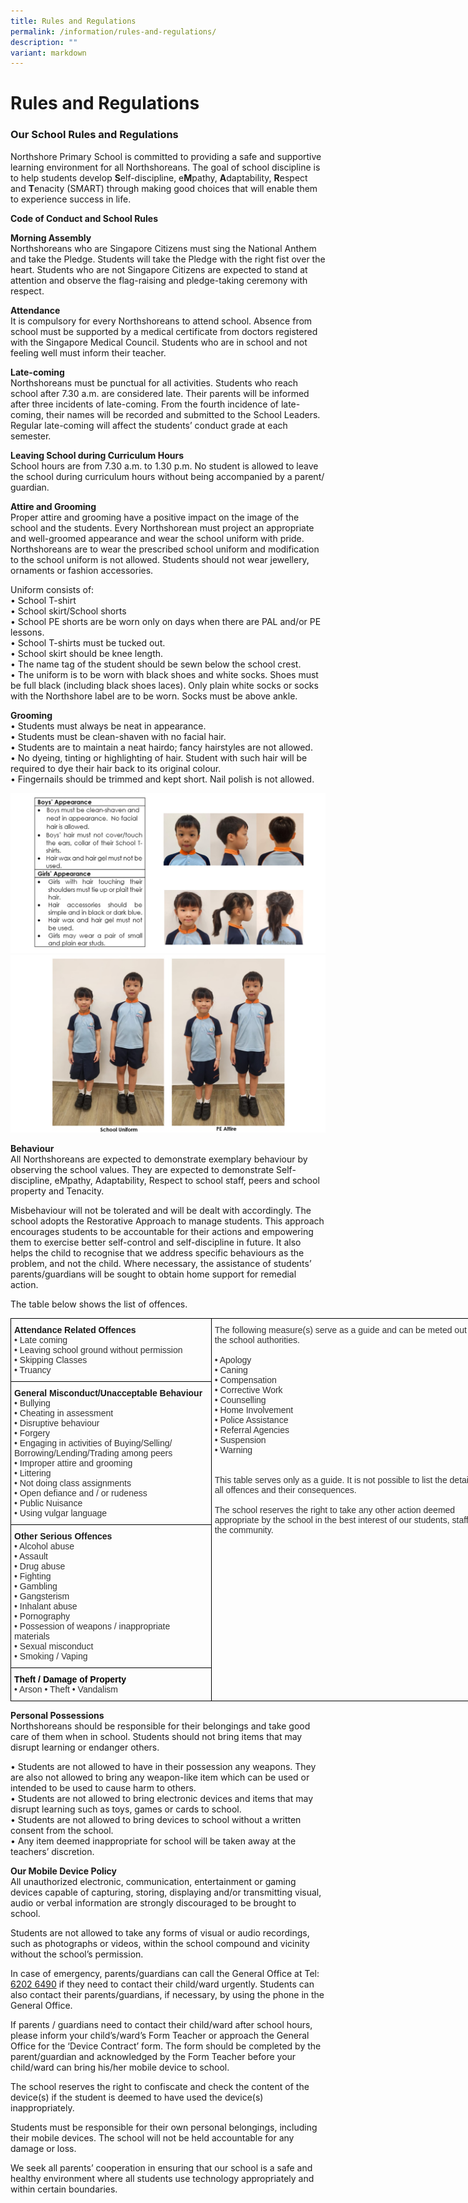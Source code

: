 ```yaml
---
title: Rules and Regulations
permalink: /information/rules-and-regulations/
description: ""
variant: markdown
---
```

<h1><strong>Rules and Regulations</strong></h1>
<h3>Our School Rules and Regulations</h3>
<p>Northshore Primary School is committed to providing a safe and supportive
learning environment for all Northshoreans. The goal of school discipline
is to help students develop <strong>S</strong>elf-discipline, e<strong>M</strong>pathy, <strong>A</strong>daptability, <strong>R</strong>espect
and <strong>T</strong>enacity (SMART) through making good choices that will
enable them to experience success in life.</p>
<p><strong>Code of Conduct and School Rules</strong>
</p>
<p><strong>Morning Assembly</strong>
<br>Northshoreans who are Singapore Citizens must sing the National Anthem
and take the Pledge. Students will take the Pledge with the right fist
over the heart. Students who are not Singapore Citizens are expected to
stand at attention and observe the flag-raising and pledge-taking ceremony
with respect.</p>
<p><strong>Attendance</strong>
<br>It is compulsory for every Northshoreans to attend school. Absence from
school must be supported by a medical certificate from doctors registered
with the Singapore Medical Council. Students who are in school and not
feeling well must inform their teacher.</p>
<p><strong>Late-coming</strong>
<br>Northshoreans must be punctual for all activities. Students who reach
school after 7.30 a.m. are considered late. Their parents will be informed
after three incidents of late-coming. From the fourth incidence of late-coming,
their names will be recorded and submitted to the School Leaders. Regular
late-coming will affect the students’ conduct grade at each semester.</p>
<p><strong>Leaving School during Curriculum Hours</strong>
<br>School hours are from 7.30 a.m. to 1.30 p.m. No student is allowed to
leave the school during curriculum hours without being accompanied by a
parent/ guardian.</p>
<p><strong>Attire and Grooming</strong>
<br>Proper attire and grooming have a positive impact on the image of the
school and the students. Every Northshorean must project an appropriate
and well-groomed appearance and wear the school uniform with pride.
<br>Northshoreans are to wear the prescribed school uniform and modification
to the school uniform is not allowed. Students should not wear jewellery,
ornaments or fashion accessories.</p>
<p>Uniform consists of:
<br>• School T-shirt
<br>• School skirt/School shorts
<br>• School PE shorts are be worn only on days when there are PAL and/or
PE lessons.
<br>• School T-shirts must be tucked out.
<br>• School skirt should be knee length.
<br>• The name tag of the student should be sewn below the school crest.
<br>• The uniform is to be worn with black shoes and white socks. Shoes must
be full black (including black shoes laces). Only plain white socks or
socks with the Northshore label are to be worn. Socks must be above ankle.</p>
<p><strong>Grooming</strong>
<br>• Students must always be neat in appearance.
<br>• Students must be clean-shaven with no facial hair.
<br>• Students are to maintain a neat hairdo; fancy hairstyles are not allowed.
<br>• No dyeing, tinting or highlighting of hair. Student with such hair will
be required to dye their hair back to its original colour.
<br>• Fingernails should be trimmed and kept short. Nail polish is not allowed.</p>

![](/images/Rule_Pic02.jpg)
![](/images/Rule_Pic03.jpg)

<p><strong>Behaviour</strong>
<br>All Northshoreans are expected to demonstrate exemplary behaviour by observing
the school values. They are expected to demonstrate Self-discipline, eMpathy,
Adaptability, Respect to school staff, peers and school property and Tenacity.</p>
<p>Misbehaviour will not be tolerated and will be dealt with accordingly.
The school adopts the Restorative Approach to manage students. This approach
encourages students to be accountable for their actions and empowering
them to exercise better self-control and self-discipline in future. It
also helps the child to recognise that we address specific behaviours as
the problem, and not the child. Where necessary, the assistance of students’
parents/guardians will be sought to obtain home support for remedial action.</p>

The table below shows the list of offences.
<table class="tg" style="border-collapse:collapse;border-spacing:0;table-layout: fixed; width: 776px"><colgroup><col style="width: 321px"><col style="width: 455px"></colgroup>
<thead>
<tr><td style="border-color:black;border-style:solid;border-width:1px;font-family:Arial, sans-serif;font-size:14px;overflow:hidden;padding:10px 5px;text-align:left;vertical-align:top;word-break:normal"><span style="font-weight:bold;font-style:inherit">Attendance Related Offences</span><br><span style="color:#323232">• Late coming</span><br><span style="color:#323232">• Leaving school ground without permission</span><br><span style="color:#323232">• Skipping Classes</span><br><span style="color:#323232">• Truancy</span><br></td>
<td rowspan="4" style="border-color:black;border-style:solid;border-width:1px;font-family:Arial, sans-serif;font-size:14px;overflow:hidden;padding:10px 5px;text-align:left;vertical-align:top;word-break:normal"><span style="color:#323232">The following measure(s) serve as a guide and can be meted out by the school authorities.</span><br><br><span style="color:#323232">• Apology</span><br><span style="color:#323232">• Caning</span><br><span style="color:#323232">• Compensation</span><br><span style="color:#323232">• Corrective Work</span><br><span style="color:#323232">• Counselling</span><br><span style="color:#323232">• Home Involvement</span><br><span style="color:#323232">• Police Assistance</span><br><span style="color:#323232">• Referral Agencies</span><br><span style="color:#323232">• Suspension</span><br><span style="color:#323232">• Warning</span><br><br><br><span style="color:#323232">This table serves only as a guide. It is not possible to list the details of all offences and their consequences.</span><br><br><span style="color:#323232">The school reserves the right to take any other action deemed appropriate by the school in the best interest of our students, staff and the community.</span><br><br></td>
</tr>
<tr>
<td style="border-color:black;border-style:solid;border-width:1px;font-family:Arial, sans-serif;font-size:14px;overflow:hidden;padding:10px 5px;text-align:left;vertical-align:top;word-break:normal"><span style="font-weight:bold;font-style:inherit">General Misconduct/Unacceptable Behaviour</span><br><span style="color:#323232">• Bullying</span><br><span style="color:#323232">• Cheating in assessment</span><br><span style="color:#323232">• Disruptive behaviour</span><br><span style="color:#323232">• Forgery</span><br><span style="color:#323232">• Engaging in activities of Buying/Selling/</span><br><span style="color:#323232">Borrowing/Lending/Trading among peers</span><br><span style="color:#323232">• Improper attire and grooming</span><br><span style="color:#323232">• Littering</span><br><span style="color:#323232">• Not doing class assignments</span><br><span style="color:#323232">• Open defiance and / or rudeness</span><br><span style="color:#323232">• Public Nuisance</span><br><span style="color:#323232">• Using vulgar language</span><br></td>
</tr>
<tr><td style="border-color:black;border-style:solid;border-width:1px;font-family:Arial, sans-serif;font-size:14px;overflow:hidden;padding:10px 5px;text-align:left;vertical-align:top;word-break:normal"><span style="font-weight:bold;font-style:inherit">Other Serious Offences</span><br><span style="color:#323232">• Alcohol abuse</span><br><span style="color:#323232">• Assault</span><br><span style="color:#323232">• Drug abuse</span><br><span style="color:#323232">• Fighting</span><br><span style="color:#323232">• Gambling</span><br><span style="color:#323232">• Gangsterism</span><br><span style="color:#323232">• Inhalant abuse</span><br><span style="color:#323232">• Pornography</span><br><span style="color:#323232">• Possession of weapons / inappropriate materials</span><br><span style="color:#323232">• Sexual misconduct</span><br><span style="color:#323232">• Smoking / Vaping</span><br></td></tr>
<tr><td style="border-color:black;border-style:solid;border-width:1px;font-family:Arial, sans-serif;font-size:14px;overflow:hidden;padding:10px 5px;text-align:left;vertical-align:top;word-break:normal"><span style="font-weight:bold;font-style:inherit;color:black">Theft / Damage of Property</span><br><span style="color:#323232">• Arson • Theft • Vandalism</span></td></tr></thead></table>

<p><strong>Personal Possessions</strong>
<br>Northshoreans should be responsible for their belongings and take good
care of them when in school. Students should not bring items that may disrupt
learning or endanger others.</p>
<p>• Students are not allowed to have in their possession any weapons. They
are also not allowed to bring any weapon-like item which can be used or
intended to be used to cause harm to others.
<br>• Students are not allowed to bring electronic devices and items that
may disrupt learning such as toys, games or cards to school.
<br>• Students are not allowed to bring devices to school without a written
consent from the school.
<br>• Any item deemed inappropriate for school will be taken away at the teachers’
discretion.</p>
<p><strong>Our Mobile Device Policy</strong>
<br>All unauthorized electronic, communication, entertainment or gaming devices
capable of capturing, storing, displaying and/or transmitting visual, audio
or verbal information are strongly discouraged to be brought to school.</p>
<p>Students are not allowed to take any forms of visual or audio recordings,
such as photographs or videos, within the school compound and vicinity
without the school’s permission.</p>
<p>In case of emergency, parents/guardians can call the General Office at
Tel: <ins>6202 6490</ins> if they need to contact their child/ward urgently. Students
can also contact their parents/guardians, if necessary, by using the phone
in the General Office.</p>
<p>If parents / guardians need to contact their child/ward after school hours,
please inform your child’s/ward’s Form Teacher or approach the General
Office for the ‘Device Contract’ form. The form should be completed by
the parent/guardian and acknowledged by the Form Teacher before your child/ward
can bring his/her mobile device to school.</p>
<p>The school reserves the right to confiscate and check the content of the
device(s) if the student is deemed to have used the device(s) inappropriately.</p>
<p>Students must be responsible for their own personal belongings, including
their mobile devices. The school will not be held accountable for any damage
or loss.</p>
<p>We seek all parents’ cooperation in ensuring that our school is a safe
and healthy environment where all students use technology appropriately
and within certain boundaries.</p>
<p></p>
<p></p>